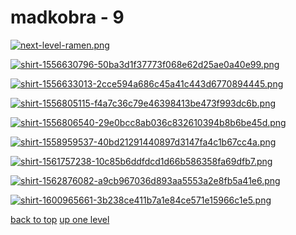 # madkobra - 9
[![next-level-ramen.png](https://raw.githubusercontent.com/buckmanc/wallpapers/main/floaters/madkobra/next-level-ramen.png "next-level-ramen.png")](https://raw.githubusercontent.com/buckmanc/wallpapers/main/floaters/madkobra/next-level-ramen.png)

[![shirt-1556630796-50ba3d1f37773f068e62d25ae0a40e99.png](https://raw.githubusercontent.com/buckmanc/wallpapers/main/floaters/madkobra/shirt-1556630796-50ba3d1f37773f068e62d25ae0a40e99.png "shirt-1556630796-50ba3d1f37773f068e62d25ae0a40e99.png")](https://raw.githubusercontent.com/buckmanc/wallpapers/main/floaters/madkobra/shirt-1556630796-50ba3d1f37773f068e62d25ae0a40e99.png)

[![shirt-1556633013-2cce594a686c45a41c443d6770894445.png](https://raw.githubusercontent.com/buckmanc/wallpapers/main/floaters/madkobra/shirt-1556633013-2cce594a686c45a41c443d6770894445.png "shirt-1556633013-2cce594a686c45a41c443d6770894445.png")](https://raw.githubusercontent.com/buckmanc/wallpapers/main/floaters/madkobra/shirt-1556633013-2cce594a686c45a41c443d6770894445.png)

[![shirt-1556805115-f4a7c36c79e46398413be473f993dc6b.png](https://raw.githubusercontent.com/buckmanc/wallpapers/main/floaters/madkobra/shirt-1556805115-f4a7c36c79e46398413be473f993dc6b.png "shirt-1556805115-f4a7c36c79e46398413be473f993dc6b.png")](https://raw.githubusercontent.com/buckmanc/wallpapers/main/floaters/madkobra/shirt-1556805115-f4a7c36c79e46398413be473f993dc6b.png)

[![shirt-1556806540-29e0bcc8ab036c832610394b8b6be45d.png](https://raw.githubusercontent.com/buckmanc/wallpapers/main/floaters/madkobra/shirt-1556806540-29e0bcc8ab036c832610394b8b6be45d.png "shirt-1556806540-29e0bcc8ab036c832610394b8b6be45d.png")](https://raw.githubusercontent.com/buckmanc/wallpapers/main/floaters/madkobra/shirt-1556806540-29e0bcc8ab036c832610394b8b6be45d.png)

[![shirt-1558959537-40bd21291440897d3147fa4c1b67cc4a.png](https://raw.githubusercontent.com/buckmanc/wallpapers/main/floaters/madkobra/shirt-1558959537-40bd21291440897d3147fa4c1b67cc4a.png "shirt-1558959537-40bd21291440897d3147fa4c1b67cc4a.png")](https://raw.githubusercontent.com/buckmanc/wallpapers/main/floaters/madkobra/shirt-1558959537-40bd21291440897d3147fa4c1b67cc4a.png)

[![shirt-1561757238-10c85b6ddfdcd1d66b586358fa69dfb7.png](https://raw.githubusercontent.com/buckmanc/wallpapers/main/floaters/madkobra/shirt-1561757238-10c85b6ddfdcd1d66b586358fa69dfb7.png "shirt-1561757238-10c85b6ddfdcd1d66b586358fa69dfb7.png")](https://raw.githubusercontent.com/buckmanc/wallpapers/main/floaters/madkobra/shirt-1561757238-10c85b6ddfdcd1d66b586358fa69dfb7.png)

[![shirt-1562876082-a9cb967036d893aa5553a2e8fb5a41e6.png](https://raw.githubusercontent.com/buckmanc/wallpapers/main/floaters/madkobra/shirt-1562876082-a9cb967036d893aa5553a2e8fb5a41e6.png "shirt-1562876082-a9cb967036d893aa5553a2e8fb5a41e6.png")](https://raw.githubusercontent.com/buckmanc/wallpapers/main/floaters/madkobra/shirt-1562876082-a9cb967036d893aa5553a2e8fb5a41e6.png)

[![shirt-1600965661-3b238ce411b7a1e84ce571e15966c1e5.png](https://raw.githubusercontent.com/buckmanc/wallpapers/main/floaters/madkobra/shirt-1600965661-3b238ce411b7a1e84ce571e15966c1e5.png "shirt-1600965661-3b238ce411b7a1e84ce571e15966c1e5.png")](https://raw.githubusercontent.com/buckmanc/wallpapers/main/floaters/madkobra/shirt-1600965661-3b238ce411b7a1e84ce571e15966c1e5.png)



[back to top](#)
[up one level](/floaters/README.MD)

